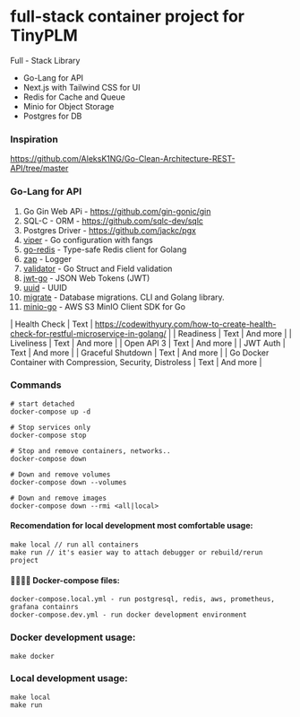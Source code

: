 # full-stack container project for TinyPLM
Full - Stack Library

- Go-Lang for API
- Next.js with Tailwind CSS for UI
- Redis for Cache and Queue
- Minio for Object Storage
- Postgres for DB

### Inspiration

https://github.com/AleksK1NG/Go-Clean-Architecture-REST-API/tree/master

### Go-Lang for API

1. Go Gin Web APi - https://github.com/gin-gonic/gin
2. SQL-C - ORM - https://github.com/sqlc-dev/sqlc
3. Postgres Driver - https://github.com/jackc/pgx
4. [viper](https://github.com/spf13/viper) - Go configuration with fangs
5. [go-redis](https://github.com/go-redis/redis) - Type-safe Redis client for Golang
6. [zap](https://github.com/uber-go/zap) - Logger
7. [validator](https://github.com/go-playground/validator) - Go Struct and Field validation
8. [jwt-go](https://github.com/dgrijalva/jwt-go) - JSON Web Tokens (JWT)
9. [uuid](https://github.com/google/uuid) - UUID
10. [migrate](https://github.com/golang-migrate/migrate) - Database migrations. CLI and Golang library.
11. [minio-go](https://github.com/minio/minio-go) - AWS S3 MinIO Client SDK for Go


| Health Check   | Text        | https://codewithyury.com/how-to-create-health-check-for-restful-microservice-in-golang/      |
| Readiness   | Text        | And more      |
| Liveliness   | Text        | And more      |
| Open API 3   | Text        | And more      |
| JWT Auth   | Text        | And more      |
| Graceful Shutdown   | Text        | And more      |
| Go Docker Container with Compression, Security, Distroless  | Text        | And more      |

### Commands

    # start detached
    docker-compose up -d

    # Stop services only
    docker-compose stop

    # Stop and remove containers, networks..
    docker-compose down 

    # Down and remove volumes
    docker-compose down --volumes 

    # Down and remove images
    docker-compose down --rmi <all|local> 
    
#### Recomendation for local development most comfortable usage:
    make local // run all containers
    make run // it's easier way to attach debugger or rebuild/rerun project

#### 🙌👨‍💻🚀 Docker-compose files:
    docker-compose.local.yml - run postgresql, redis, aws, prometheus, grafana containrs
    docker-compose.dev.yml - run docker development environment

### Docker development usage:
    make docker

### Local development usage:
    make local
    make run
